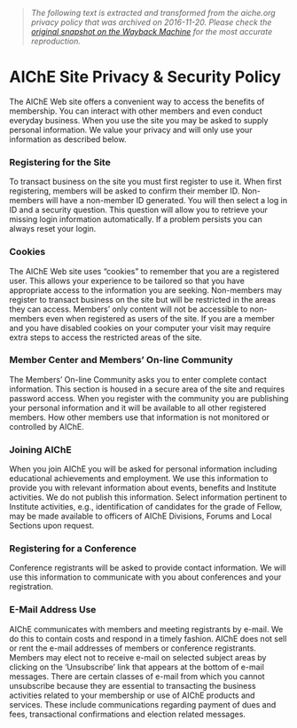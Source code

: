> *The following text is extracted and transformed from the aiche.org privacy policy that was archived on 2016-11-20. Please check the [original snapshot on the Wayback Machine](https://web.archive.org/web/20161120142818id_/http%3A//www.aiche.org/about/privacy) for the most accurate reproduction.*

# AIChE Site Privacy & Security Policy

The AIChE Web site offers a convenient way to access the benefits of membership. You can interact with other members and even conduct everyday business. When you use the site you may be asked to supply personal information. We value your privacy and will only use your information as described below.

### Registering for the Site

To transact business on the site you must first register to use it. When first registering, members will be asked to confirm their member ID. Non-members will have a non-member ID generated. You will then select a log in ID and a security question. This question will allow you to retrieve your missing login information automatically. If a problem persists you can always reset your login.

###  **Cookies**

The AIChE Web site uses “cookies” to remember that you are a registered user. This allows your experience to be tailored so that you have appropriate access to the information you are seeking. Non-members may register to transact business on the site but will be restricted in the areas they can access. Members’ only content will not be accessible to non-members even when registered as users of the site. If you are a member and you have disabled cookies on your computer your visit may require extra steps to access the restricted areas of the site.

###  **Member Center and Members’ On-line Community**

The Members’ On-line Community asks you to enter complete contact information. This section is housed in a secure area of the site and requires password access. When you register with the community you are publishing your personal information and it will be available to all other registered members. How other members use that information is not monitored or controlled by AIChE.

###  **Joining AIChE**

When you join AIChE you will be asked for personal information including educational achievements and employment. We use this information to provide you with relevant information about events, benefits and Institute activities. We do not publish this information. Select information pertinent to Institute activities, e.g., identification of candidates for the grade of Fellow, may be made available to officers of AIChE Divisions, Forums and Local Sections upon request.

###  **Registering for a Conference**

Conference registrants will be asked to provide contact information. We will use this information to communicate with you about conferences and your registration.

###  **E-Mail Address Use**

AIChE communicates with members and meeting registrants by e-mail. We do this to contain costs and respond in a timely fashion. AIChE does not sell or rent the e-mail addresses of members or conference registrants. Members may elect not to receive e-mail on selected subject areas by clicking on the ‘Unsubscribe’ link that appears at the bottom of e-mail messages. There are certain classes of e-mail from which you cannot unsubscribe because they are essential to transacting the business activities related to your membership or use of AIChE products and services. These include communications regarding payment of dues and fees, transactional confirmations and election related messages. 
